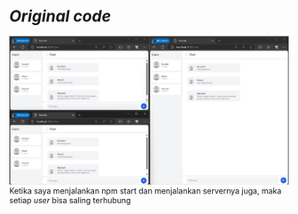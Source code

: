 # _Original code_
![img.png](pictures/OriginalCode.png)
Ketika saya menjalankan npm start dan menjalankan servernya juga, maka setiap _user_ bisa saling terhubung